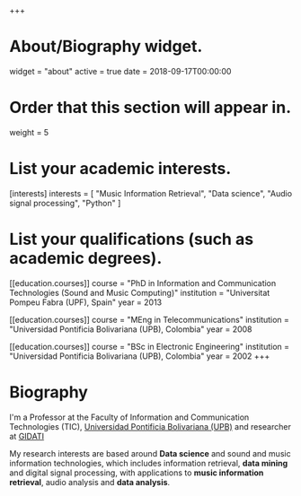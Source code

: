 +++
# About/Biography widget.
widget = "about"
active = true
date = 2018-09-17T00:00:00

# Order that this section will appear in.
weight = 5

# List your academic interests.
[interests]
  interests = [
  "Music Information Retrieval",
  "Data science",
  "Audio signal processing",
  "Python"
  ]

# List your qualifications (such as academic degrees).
[[education.courses]]
  course = "PhD in Information and Communication Technologies (Sound and Music Computing)"
  institution = "Universitat Pompeu Fabra (UPF), Spain"
  year = 2013

[[education.courses]]
  course = "MEng in Telecommunications"
  institution = "Universidad Pontificia Bolivariana (UPB), Colombia"
  year = 2008

[[education.courses]]
  course = "BSc in Electronic Engineering"
  institution = "Universidad Pontificia Bolivariana (UPB), Colombia"
  year = 2002 
+++

# Biography

I'm a Professor at the Faculty of Information and Communication Technologies (TIC), [Universidad Pontificia Bolivariana (UPB)](http://www.upb.edu.co/) and researcher at [GIDATI](https://www.upb.edu.co/es/investigacion/nuestro-sistema/grupos/grupo-investigaciones-desarrollo-aplicacion-telecomunicaciones-informatica-medellin)

My research interests are based around **Data science** and sound and music information technologies, which includes information retrieval, **data mining** and digital signal processing, with applications to **music information retrieval**, audio analysis and **data analysis**.
